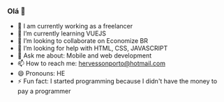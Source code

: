 ### Olá 👋


- 🔭 I am currently working as a freelancer
- 🌱 I’m currently learning VUEJS
- 👯 I’m looking to collaborate on Economize BR
- 🤔 I’m looking for help with HTML, CSS, JAVASCRIPT
- 💬 Ask me about: Mobile and web development
- 📫 How to reach me: hervessonporto@hotmail.com
- 😄 Pronouns: HE
- ⚡ Fun fact: I started programming because I didn't have the money to pay a programmer

